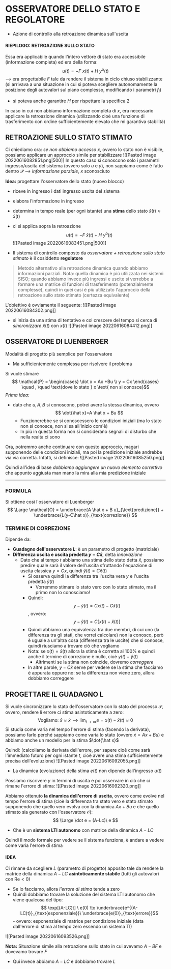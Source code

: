 # OSSERVATORE DELLO STATO E REGOLATORE
- Azione di controllo alla retroazione dinamica sull'uscita

#### RIEPILOGO: RETROAZIONE SULLO STATO
Essa era applicabile quando l'intero vettore di stato era accessibile (informazione completa) ed era della forma: $$ u(t) = -F \ x(t) + H \ y^{\text{o}}(t) $$
--> era progettabile $F$ tale da rendere il sistema in ciclo chiuso stabilizzante (si arrivava a una situazione in cui si poteva scegliere autonomamente la posizione degli autovalori sul piano complesso, modificando i parametri $f_{i}$)
- si poteva anche garantire $H$ per rispettare la specifica $2$

In caso in cui non abbiamo informazione completa di $x$, era necessario applicare la retroazione dinamica (utilizzando cioè una funzione di trasferimento con ordine sufficientemente elevato che mi garantiva stabilità)


## RETROAZIONE SULLO STATO STIMATO
Ci chiediamo ora: *se non abbiamo accesso $x$*, ovvero lo stato non è visibile, possiamo applicare un approccio simile per stabilizzare
![[Pasted image 20220616082851.png|500]]
In questo caso si conoscono solo i parametri ingresso/uscita del sistema (ovvero solo $u$ e $y$), non sappiamo come è fatto dentro $\mathcal{P}$
--> *informazione parziale*, $x$ sconosciuto

**Idea:** progettare l'osservatore dello stato (nuovo blocco)
- riceve in ingresso i dati ingresso uscita del sistema
- elabora l'informazione in ingresso
- determina in tempo reale (per ogni istante) una **stima** dello stato $\hat x(t) \approx \dot x(t)$
- ci si applica sopra la retroazione $$ u(t) = -F \ \hat x(t) + H \ y^{\text{o}}(t) $$
![[Pasted image 20220616083451.png|500]]

- Il sistema di controllo composto da *osservatore + retroazione sullo stato stimato* è il cosiddetto **regolatore**

 > Metodo alternativo alla retroazione dinamica quando abbiamo informazioni parziali. Nota: quella dinamica è più utilizzata nei sistemi SISO; quando abbiamo invece più ingressi e uscite si verrebbe a formare una matrice di funzioni di trasferimento (potenzialmente complesse), quindi in quei casi è più utilizzato l'approccio della retroazione sullo stato stimato (certezza equivalente)


L'obiettivo è ovviamente il seguente:
![[Pasted image 20220616084302.png]]
- si inizia da una stima di tentativo e col crescere del tempo si cerca di *sincronizzare* $\hat x(t)$ con $x(t)$
![[Pasted image 20220616084412.png]]

## OSSERVATORE DI LUENBERGER
Modalità di progetto più semplice per l'osservatore
- Ma sufficientemente complessa per risolvere il problema

Si vuole stimare $$ \mathcal{P} = \begin{cases} \dot x = Ax +Bu  \\ y = Cx \end{cases}  \quad , \quad \text{dove lo stato } x \text{ non si conosce}$$
 *Prima idea:*
 - dato che $u,A,B$  si conoscono, potrei avere la stessa dinamica, ovvero $$ \dot{\hat x}=A \hat x + Bu $$
	 - Funzionerebbe se si conoscessero le condizioni iniziali (ma lo stato non si conosce, non si sa all'inizio com'è)
	 - In più in questa forma non si considerano segnali di disturbo che nella realtà ci sono

Ora, potremmo anche continuare con questo approccio, magari supponendo delle condizioni iniziali, ma poi la predizione iniziale andrebbe via via corretta.
Infatti, si definisce:
![[Pasted image 20220616085250.png]]

Quindi all'idea di base *dobbiamo aggiungere un nuovo elemento correttivo* che appunto aggiusta man mano la mira alla mia predizione iniziale

---
### FORMULA
Si ottiene così l'osservatore di Luenberger
$$
\Large \mathcal{O} = \underbrace{A \hat x + B u}_{\text{predizione}} + \underbrace{L(y-C\hat x)}_{\text{correzione}}
$$
### TERMINE DI CORREZIONE
Dipende da:
- **Guadagno dell'osservatore $L$**: è un parametro di progetto (matriciale)
- **Differenza uscita e uscita predetta $y-C\hat x$**, detta *innovazione*
	- Dato che al tempo $t$ abbiamo una stima dello stato detta $\hat x$, possiamo predire quale sarà il valore dell'uscita sfruttando l'equazione di uscita classica $y=Cx$, quindi $\hat y(t)=C \hat x (t)$
		- Si osserva quindi la differenza tra l'uscita vera $y$ e l'uscita predetta $\hat y(t)$
			- Vorremmo stimare lo stato vero con lo stato stimato, ma il primo non lo conosciamo!
		- Quindi: $$ y- \hat y(t) = Cx(t) - C \hat x(t) $$, ovvero: $$ y-\hat y(t)=C [x(t)-\hat x(t)] $$
		- Quindi abbiamo una equivalenza tra due membri, di cui uno (la differenza tra gli stati, che vorrei calcolare) non la conosco, però è uguale a un'altra cosa (differenza tra le uscite) che si conosce, quindi riusciamo a trovare ciò che vogliamo
		- Nota: se $x(t)=\hat x(t)$ allora la stima è corretta al 100% e quindi anche il termine di correzione è nullo, cioè $y(t)-\hat y(t)$
			- Altrimenti se la stima non coincide, dovremo *correggere*
		- In altre parole, $y-C \hat x$ serve per vedere se la stima che facciamo è appurata oppure no: se la differenza non viene zero, allora dobbiamo correggere


## PROGETTARE IL GUADAGNO L
Si vuole sincronizzare lo stato dell'osservatore con lo stato del processo $\mathcal{P}$, ovvero, rendere lì errore ci stima asintoticamente a zero:
$$
\text{Vogliamo: } \hat x \approx \dot x \implies \lim_{t \to \infty} e = x(t)- \hat x(t) \approx 0
$$
Si studia come varia nel tempo l'errore di stima (facendo la derivata), possiamo farlo perché sappiamo come varia lo stato (ovvero $\dot x = Ax+Bu$) e abbiamo anche un modello per la stima $\dot{\hat x}$ 

Quindi:
(calcoliamo la derivata dell'errore, per sapere cioè come sarà l'immediato futuro per ogni istante $t$, cioè avere una stima sufficientemente precisa dell'evoluzione)
![[Pasted image 20220616092055.png]]
- La dinamica (evoluzione) della stima $e(t)$ non dipende dall'ingresso $u(t)$

Possiamo riscrivere $y$ in termini di uscita e poi osservare in ciò che ci rimane l'errore di stima:
![[Pasted image 20220616092320.png]]

Abbiamo ottenuto **la dinamica dell'errore di uscita**, ovvero come evolve nel tempo l'errore di stima (cioè la differenza tra stato vero e stato stimato supponendo che quello vero evolva con la dinamica $Ax+Bu$ e che quello stimato sia generato con l'osservatore $\mathcal{O}$):
$$
\Large \dot e = (A-Lc)\ e
$$
- Che è un **sistema LTI autonomo** con matrice della dinamica $A-LC$

Quindi il modo formale per vedere se il sistema funziona, è andare a vedere come varia l'errore di stima
#### IDEA
Ci rimane da scegliere $L$ (parametro di progetto) apposito tale da rendere la matrice della dinamica $A-LC$ **asintoticamente stabile** (tutti gli autovalori con $\text{Re}<0$)
- Se lo facciamo, allora *l'errore di stima* tende a zero
- Quindi dobbiamo trovare la soluzione del sistema LTI autonomo che viene qualcosa del tipo: $$ \exp[(A-LC)t] \ e(0) \to \underbrace{e^{(A-LC)t}}_{\text{esponenziale}}\ \underbrace{e(0)}_{\text{errore}}$$ - ovvero: esponenziale di matrice per condizione iniziale (data dall'errore di stima al tempo zero essendo un sistema TI)

![[Pasted image 20220616093526.png]]

**Nota:**
Situazione simile alla retroazione sullo stato in cui avevamo $A-BF$ e dovevamo trovare $F$
- Qui invece abbiamo $A-LC$ e dobbiamo trovare $L$

